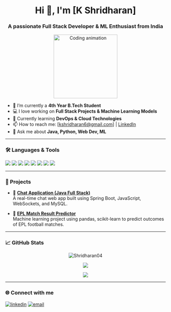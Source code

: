 <!-- GitHub Profile README Template -->

<h1 align="center">Hi 👋, I'm [K Shridharan]</h1>
<h3 align="center">A passionate Full Stack Developer & ML Enthusiast from India</h3>

<p align="center">
  <img src="https://media.giphy.com/media/QssGEmpkyEOhBCb7e1/giphy.gif" width="200" alt="Coding animation">
</p>

- 🔭 I’m currently a **4th Year B.Tech Student**
- 💻 I love working on **Full Stack Projects & Machine Learning Models**
- 🌱 Currently learning **DevOps & Cloud Technologies**
- 📫 How to reach me: [kshridharan6@gmail.com] | [LinkedIn](http://linkedin.com/in/k-shridharan-696123347)
- 💬 Ask me about **Java, Python, Web Dev, ML**

---

### 🛠️ Languages & Tools

<p align="left">
  <img src="https://img.shields.io/badge/Java-ED8B00?style=for-the-badge&logo=java&logoColor=white"/>
  <img src="https://img.shields.io/badge/Python-3776AB?style=for-the-badge&logo=python&logoColor=white"/>
  <img src="https://img.shields.io/badge/React-20232A?style=for-the-badge&logo=react&logoColor=61DAFB"/>
  <img src="https://img.shields.io/badge/Node.js-339933?style=for-the-badge&logo=nodedotjs&logoColor=white"/>
  <img src="https://img.shields.io/badge/Express.js-000000?style=for-the-badge&logo=express&logoColor=white"/>
  <img src="https://img.shields.io/badge/MongoDB-4EA94B?style=for-the-badge&logo=mongodb&logoColor=white"/>
  <img src="https://img.shields.io/badge/Pandas-150458?style=for-the-badge&logo=pandas&logoColor=white"/>
  <img src="https://img.shields.io/badge/Scikit--Learn-F7931E?style=for-the-badge&logo=scikit-learn&logoColor=white"/>
</p>

---

### 🚀 Projects

- 🔹 **[Chat Application (Java Full Stack)](https://github.com/Shridharan04/chat-app)**  
  A real-time chat web app built using Spring Boot, JavaScript, WebSockets, and MySQL.

- 🔹 **[EPL Match Result Predictor](https://github.com/Shridharan04/epl-predictor)**  
  Machine learning project using pandas, scikit-learn to predict outcomes of EPL football matches.

---

### 📈 GitHub Stats

<p align="center">
  <img src="https://github-readme-stats.vercel.app/api?username=Shridharan04&show_icons=true&theme=radical" alt="Shridharan04" />
</p>

<p align="center">
  <img src="https://github-readme-streak-stats.herokuapp.com/?user=Shridharan04&theme=radical" />
</p>

<p align="center">
  <img src="https://github-readme-stats.vercel.app/api/top-langs/?username=Shridharan04&layout=compact&theme=radical" />
</p>

---

### 🌐 Connect with me

<p align="left">
  <a href="https://linkedin.com/in/your-profile" target="blank"><img align="center" src="https://img.shields.io/badge/LinkedIn-0A66C2?style=for-the-badge&logo=linkedin&logoColor=white" alt="linkedin" /></a>
  <a href="mailto:youremail@example.com"><img align="center" src="https://img.shields.io/badge/Gmail-D14836?style=for-the-badge&logo=gmail&logoColor=white" alt="email" /></a>
</p>
